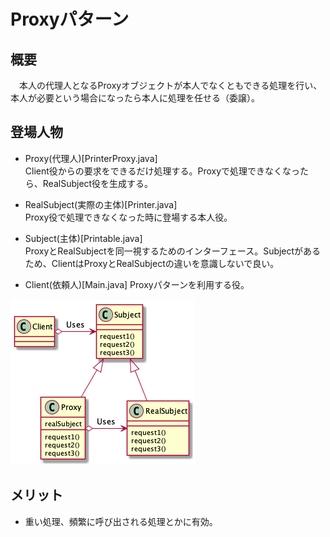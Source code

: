 # Proxyパターン

## 概要
　本人の代理人となるProxyオブジェクトが本人でなくともできる処理を行い、本人が必要という場合になったら本人に処理を任せる（委譲）。

## 登場人物
- Proxy(代理人)[PrinterProxy.java]    
  Client役からの要求をできるだけ処理する。Proxyで処理できなくなったら、RealSubject役を生成する。


- RealSubject(実際の主体)[Printer.java]  
  Proxy役で処理できなくなった時に登場する本人役。


- Subject(主体)[Printable.java]  
  ProxyとRealSubjectを同一視するためのインターフェース。Subjectがあるため、ClientはProxyとRealSubjectの違いを意識しないで良い。

  
- Client(依頼人)[Main.java]
  Proxyパターンを利用する役。

![Proxy](./plantuml/Proxy.png)

## メリット
- 重い処理、頻繁に呼び出される処理とかに有効。
